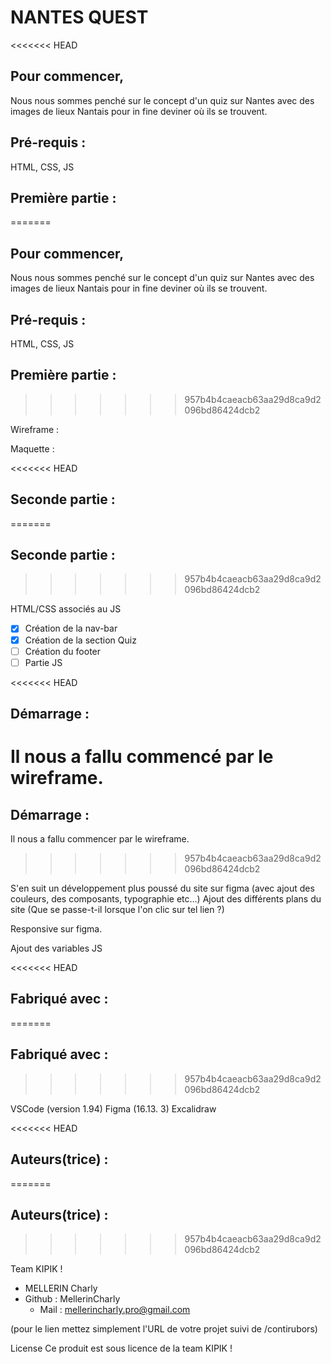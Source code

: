 # NANTES QUEST

<<<<<<< HEAD

## Pour commencer,

Nous nous sommes penché sur le concept d'un quiz sur Nantes avec des images de lieux Nantais pour in fine deviner où ils se trouvent.

## Pré-requis :

HTML, CSS, JS

## Première partie :

=======

## Pour commencer,

Nous nous sommes penché sur le concept d'un quiz sur Nantes avec des images de lieux Nantais pour in fine deviner où ils se trouvent.

## Pré-requis :

HTML, CSS, JS

## Première partie :

> > > > > > > 957b4b4caeacb63aa29d8ca9d2096bd86424dcb2

Wireframe :

Maquette :

<<<<<<< HEAD

## Seconde partie :

=======

## Seconde partie :

> > > > > > > 957b4b4caeacb63aa29d8ca9d2096bd86424dcb2

HTML/CSS associés au JS

- [x] Création de la nav-bar
- [x] Création de la section Quiz
- [ ] Création du footer
- [ ] Partie JS

<<<<<<< HEAD

## Démarrage :

# Il nous a fallu commencé par le wireframe.

## Démarrage :

Il nous a fallu commencer par le wireframe.

> > > > > > > 957b4b4caeacb63aa29d8ca9d2096bd86424dcb2

S'en suit un développement plus poussé du site sur figma (avec ajout des couleurs, des composants, typographie etc...)
Ajout des différents plans du site (Que se passe-t-il lorsque l'on clic sur tel lien ?)

Responsive sur figma.

Ajout des variables JS

<<<<<<< HEAD

## Fabriqué avec :

=======

## Fabriqué avec :

> > > > > > > 957b4b4caeacb63aa29d8ca9d2096bd86424dcb2

VSCode (version 1.94)
Figma (16.13. 3)
Excalidraw

<<<<<<< HEAD

## Auteurs(trice) :

=======

## Auteurs(trice) :

> > > > > > > 957b4b4caeacb63aa29d8ca9d2096bd86424dcb2

Team KIPIK !

- MELLERIN Charly
- Github : MellerinCharly
  - Mail : mellerincharly.pro@gmail.com

(pour le lien mettez simplement l'URL de votre projet suivi de /contirubors)

License
Ce produit est sous licence de la team KIPIK !
